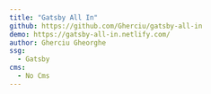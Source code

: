 ```yaml
---
title: "Gatsby All In"
github: https://github.com/Gherciu/gatsby-all-in
demo: https://gatsby-all-in.netlify.com/
author: Gherciu Gheorghe
ssg:
  - Gatsby
cms:
  - No Cms
---
```

